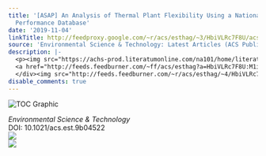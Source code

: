 ```yaml
---
title: '[ASAP] An Analysis of Thermal Plant Flexibility Using a National Generator
  Performance Database'
date: '2019-11-04'
linkTitle: http://feedproxy.google.com/~r/acs/esthag/~3/HbiVLRc7F8U/acs.est.9b04522
source: 'Environmental Science & Technology: Latest Articles (ACS Publications)'
description: |-
  <p><img src="https://achs-prod.literatumonline.com/na101/home/literatum/publisher/achs/journals/content/esthag/0/esthag.ahead-of-print/acs.est.9b04522/20191104/images/medium/es9b04522_0007.gif" alt="TOC Graphic"/></p><div><cite>Environmental Science & Technology</cite></div><div>DOI: 10.1021/acs.est.9b04522</div><div class="feedflare">
  <a href="http://feeds.feedburner.com/~ff/acs/esthag?a=HbiVLRc7F8U:M1iX35VC3Ik:yIl2AUoC8zA"><img src="http://feeds.feedburner.com/~ff/acs/esthag?d=yIl2AUoC8zA" border="0"></img></a>
  </div><img src="http://feeds.feedburner.com/~r/acs/esthag/~4/HbiVLRc7F8U" ...
disable_comments: true
---
```

<p><img src="https://achs-prod.literatumonline.com/na101/home/literatum/publisher/achs/journals/content/esthag/0/esthag.ahead-of-print/acs.est.9b04522/20191104/images/medium/es9b04522_0007.gif" alt="TOC Graphic"/></p><div><cite>Environmental Science & Technology</cite></div><div>DOI: 10.1021/acs.est.9b04522</div><div class="feedflare">
<a href="http://feeds.feedburner.com/~ff/acs/esthag?a=HbiVLRc7F8U:M1iX35VC3Ik:yIl2AUoC8zA"><img src="http://feeds.feedburner.com/~ff/acs/esthag?d=yIl2AUoC8zA" border="0"></img></a>
</div><img src="http://feeds.feedburner.com/~r/acs/esthag/~4/HbiVLRc7F8U" ...